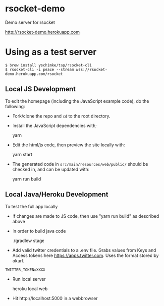 # rsocket-demo
Demo server for rsocket

http://rsocket-demo.herokuapp.com

# Using as a test server

```
$ brew install yschimke/tap/rsocket-cli
$ rsocket-cli -i peace --stream wss://rsocket-demo.herokuapp.com/rsocket
```

## Local JS Development

To edit the homepage (including the JavaScript example code), do the following:

- Fork/clone the repo and `cd` to the root directory.
- Install the JavaScript dependencies with;

    yarn

- Edit the html/js code, then preview the site locally with:

    yarn start

- The generated code in `src/main/resources/web/public/` should be
  checked in, and can be updated with:

    yarn run build

## Local Java/Heroku Development

To test the full app locally

- If changes are made to JS code, then use "yarn run build" as described above

- In order to build java code

    ./gradlew stage

- Add valid twitter credentials to a .env file.  Grabs values from Keys and Access tokens here https://apps.twitter.com.  Uses the format stored by okurl.

```
TWITTER_TOKEN=XXXX
```

- Run local server

    heroku local web

- Hit http://localhost:5000 in a webbrowser
